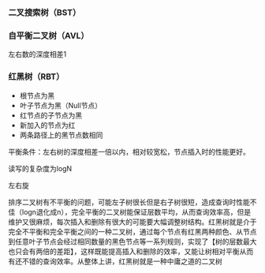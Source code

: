 ### 二叉搜索树（BST）



### 自平衡二叉树（AVL）

左右数的深度相差1





### 红黑树（RBT）

* 根节点为黑
* 叶子节点为黑（Null节点）
* 红节点的子节点为黑
* 新加入的节点为红
* 两条路径上的黑节点数相同

平衡条件：左右树的深度相差一倍以内，相对较宽松，节点插入时的性能更好。

读写的复杂度为logN



左右旋



排序二叉树有不平衡的问题，可能左子树很长但是右子树很短，造成查询时性能不佳（logn退化成n），完全平衡的二叉树能保证层数平均，从而查询效率高，但是维护又很麻烦，每次插入和删除有很大的可能要大幅调整树结构。红黑树就是介于完全不平衡和完全平衡之间的一种二叉树，通过每个节点有红黑两种颜色、从节点到任意叶子节点会经过相同数量的黑色节点等一系列规则，实现了【树的层数最大也只会有两倍的差距】，这样既能提高插入和删除的效率，又能让树相对平衡从而有还不错的查询效率。从整体上讲，红黑树就是一种中庸之道的二叉树